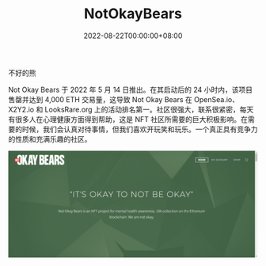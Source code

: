 ﻿---
title: "NotOkayBears"
description: "支持 eth，因为我们在 solana 上不好"
date: 2022-08-22T00:00:00+08:00
lastmod: 2022-08-22T00:00:00+08:00
draft: false
authors: ["浮尘"]
featuredImage: "notokaybears.png"
tags: ["Collectibles","NotOkayBears"]
categories: ["nfts"]
nfts: ["Collectibles"]
blockchain: "ETH"
website: "https://notokay.art/"
twitter: "https://twitter.com/Not_OkayBears"
discord: "https://discord.com/invite/CNeu9h2Ynz"
telegram: ""
github: ""
youtube: ""
twitch: ""
facebook: ""
instagram: "https://www.instagram.com/accounts/login/?next=/notokaybearsnft/"
reddit: ""
medium: ""
steam: ""
gitbook: ""
googleplay: ""
appstore: ""
status: "Live"
weight: 
lightgallery: true
toc: true
pinned: false
recommend: false
recommend1: false
---
不好的熊

Not Okay Bears 于 2022 年 5 月 14 日推出。在其启动后的 24 小时内，该项目售罄并达到 4,000 ETH 交易量，这导致 Not Okay Bears 在 OpenSea.io、X2Y2.io 和 LooksRare.org 上的活动排名第一。社区很强大，联系很紧密，每天有很多人在心理健康方面得到帮助，这是 NFT 社区所需要的巨大积极影响。在需要的时候，我们会认真对待事情，但我们喜欢开玩笑和玩乐。一个真正具有竞争力的性质和充满乐趣的社区。

![1](15614581323.png)